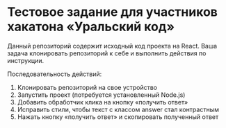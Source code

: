 # Тестовое задание для участников хакатона «Уральский код»

Данный репозиторий содержит исходный код проекта на React.
Ваша задача клонировать репозиторий к себе и выполнить действия по инструкции.

Последовательность действий:

1) Клонировать репозиторий на свое устройство
2) Запустить проект (потребуется установленный Node.js)
3) Добавить обработчик клика на кнопку «получить ответ»
4) Исправить стили, чтобы текст с классом answer стал контрастным
5) Нажать кнопку «получить ответ» и скопировать полученный ответ
